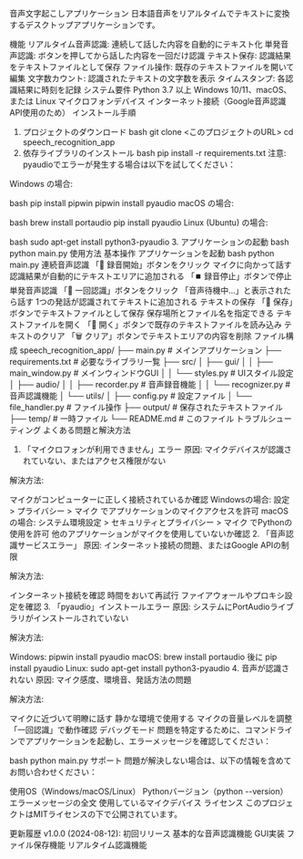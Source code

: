 音声文字起こしアプリケーション
日本語音声をリアルタイムでテキストに変換するデスクトップアプリケーションです。

機能
リアルタイム音声認識: 連続して話した内容を自動的にテキスト化
単発音声認識: ボタンを押してから話した内容を一回だけ認識
テキスト保存: 認識結果をテキストファイルとして保存
ファイル操作: 既存のテキストファイルを開いて編集
文字数カウント: 認識されたテキストの文字数を表示
タイムスタンプ: 各認識結果に時刻を記録
システム要件
Python 3.7 以上
Windows 10/11、macOS、または Linux
マイクロフォンデバイス
インターネット接続（Google音声認識API使用のため）
インストール手順
1. プロジェクトのダウンロード
bash
git clone <このプロジェクトのURL>
cd speech_recognition_app
2. 依存ライブラリのインストール
bash
pip install -r requirements.txt
注意: pyaudioでエラーが発生する場合は以下を試してください：

Windows の場合:

bash
pip install pipwin
pipwin install pyaudio
macOS の場合:

bash
brew install portaudio
pip install pyaudio
Linux (Ubuntu) の場合:

bash
sudo apt-get install python3-pyaudio
3. アプリケーションの起動
bash
python main.py
使用方法
基本操作
アプリケーションを起動
bash
python main.py
連続音声認識
「🎤 録音開始」ボタンをクリック
マイクに向かって話す
認識結果が自動的にテキストエリアに追加される
「⏹️ 録音停止」ボタンで停止
単発音声認識
「🎯 一回認識」ボタンをクリック
「音声待機中...」と表示されたら話す
1つの発話が認識されてテキストに追加される
テキストの保存
「💾 保存」ボタンでテキストファイルとして保存
保存場所とファイル名を指定できる
テキストファイルを開く
「📂 開く」ボタンで既存のテキストファイルを読み込み
テキストのクリア
「🗑️ クリア」ボタンでテキストエリアの内容を削除
ファイル構成
speech_recognition_app/
├── main.py                 # メインアプリケーション
├── requirements.txt        # 必要なライブラリ一覧
├── src/
│   ├── gui/
│   │   ├── main_window.py  # メインウィンドウGUI
│   │   └── styles.py       # UIスタイル設定
│   ├── audio/
│   │   ├── recorder.py     # 音声録音機能
│   │   └── recognizer.py   # 音声認識機能
│   └── utils/
│       ├── config.py       # 設定ファイル
│       └── file_handler.py # ファイル操作
├── output/                 # 保存されたテキストファイル
├── temp/                   # 一時ファイル
└── README.md              # このファイル
トラブルシューティング
よくある問題と解決方法
1. 「マイクロフォンが利用できません」エラー
原因: マイクデバイスが認識されていない、またはアクセス権限がない

解決方法:

マイクがコンピューターに正しく接続されているか確認
Windowsの場合: 設定 > プライバシー > マイク でアプリケーションのマイクアクセスを許可
macOSの場合: システム環境設定 > セキュリティとプライバシー > マイク でPythonの使用を許可
他のアプリケーションがマイクを使用していないか確認
2. 「音声認識サービスエラー」
原因: インターネット接続の問題、またはGoogle APIの制限

解決方法:

インターネット接続を確認
時間をおいて再試行
ファイアウォールやプロキシ設定を確認
3. 「pyaudio」インストールエラー
原因: システムにPortAudioライブラリがインストールされていない

解決方法:

Windows: pipwin install pyaudio
macOS: brew install portaudio 後に pip install pyaudio
Linux: sudo apt-get install python3-pyaudio
4. 音声が認識されない
原因: マイク感度、環境音、発話方法の問題

解決方法:

マイクに近づいて明瞭に話す
静かな環境で使用する
マイクの音量レベルを調整
「一回認識」で動作確認
デバッグモード
問題を特定するために、コマンドラインでアプリケーションを起動し、エラーメッセージを確認してください：

bash
python main.py
サポート
問題が解決しない場合は、以下の情報を含めてお問い合わせください：

使用OS（Windows/macOS/Linux）
Pythonバージョン（python --version）
エラーメッセージの全文
使用しているマイクデバイス
ライセンス
このプロジェクトはMITライセンスの下で公開されています。

更新履歴
v1.0.0 (2024-08-12): 初回リリース
基本的な音声認識機能
GUI実装
ファイル保存機能
リアルタイム認識機能
